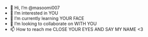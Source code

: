 - 👋 Hi, I’m @masoomi007
- 👀 I’m interested in YOU
- 🌱 I’m currently learning YOUR FACE
- 💞️ I’m looking to collaborate on WITH YOU
- 📫 How to reach me CLOSE YOUR EYES AND SAY MY NAME <3

<!---
masoomi007/masoomi007 is a ✨ special ✨ repository because its `README.md` (this file) appears on your GitHub profile.
You can click the Preview link to take a look at your changes.
--->
